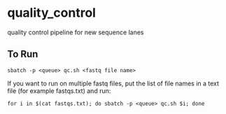 # quality_control
quality control pipeline for new sequence lanes

## To Run
	sbatch -p <queue> qc.sh <fastq file name>

If you want to run on multiple fastq files, put the list of file names in a text file (for example fastqs.txt) and run:

	for i in $(cat fastqs.txt); do sbatch -p <queue> qc.sh $i; done
